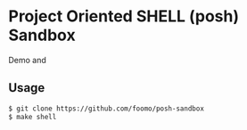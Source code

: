 # Project Oriented SHELL (posh) Sandbox

Demo and

## Usage

```bash
$ git clone https://github.com/foomo/posh-sandbox
$ make shell
```
